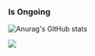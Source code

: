 ### Is Ongoing
![Anurag's GitHub stats](https://github-readme-stats.vercel.app/api?username=wldldlsp&show_icons=true&theme=radical)

<a href="https://hits.seeyoufarm.com"><img src="https://hits.seeyoufarm.com/api/count/incr/badge.svg?url=https%3A%2F%2Fgithub.com%2Fwldldlsp&count_bg=%2379C83D&title_bg=%23555555&icon=&icon_color=%23E7E7E7&title=hits&edge_flat=false"/></a>

<!--




Here are some ideas to get you started:

- 🔭 I’m currently working on ...
- 🌱 I’m currently learning ...
- 👯 I’m looking to collaborate on ...
- 🤔 I’m looking for help with ...
- 💬 Ask me about ...
- 📫 How to reach me: ...
- 😄 Pronouns: ...
- ⚡ Fun fact: ...
-->
